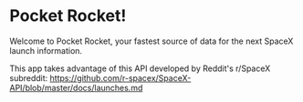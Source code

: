 #  Pocket Rocket!

Welcome to Pocket Rocket, your fastest source of data for the next SpaceX launch information. 

This app takes advantage of this API developed by Reddit's r/SpaceX subreddit: https://github.com/r-spacex/SpaceX-API/blob/master/docs/launches.md

